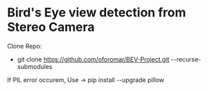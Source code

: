 # Bird's Eye view detection from Stereo Camera 


Clone Repo:

- git clone https://github.com/oforomar/BEV-Project.git --recurse-submodules

If PIL error occurem, Use -> pip install --upgrade pillow
